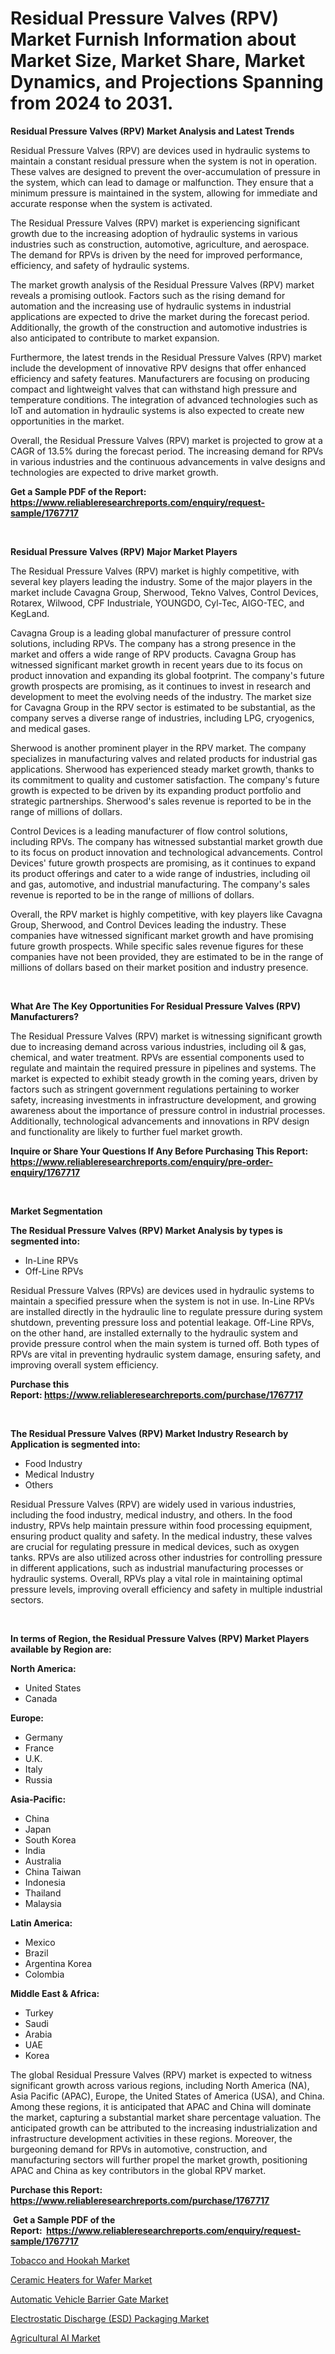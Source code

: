 <p><h1>Residual Pressure Valves (RPV) Market Furnish Information about Market Size, Market Share, Market Dynamics, and Projections Spanning from 2024 to 2031.</h1></p><p><strong>Residual Pressure Valves (RPV) Market Analysis and Latest Trends</strong></p>
<p><p>Residual Pressure Valves (RPV) are devices used in hydraulic systems to maintain a constant residual pressure when the system is not in operation. These valves are designed to prevent the over-accumulation of pressure in the system, which can lead to damage or malfunction. They ensure that a minimum pressure is maintained in the system, allowing for immediate and accurate response when the system is activated.</p><p>The Residual Pressure Valves (RPV) market is experiencing significant growth due to the increasing adoption of hydraulic systems in various industries such as construction, automotive, agriculture, and aerospace. The demand for RPVs is driven by the need for improved performance, efficiency, and safety of hydraulic systems.</p><p>The market growth analysis of the Residual Pressure Valves (RPV) market reveals a promising outlook. Factors such as the rising demand for automation and the increasing use of hydraulic systems in industrial applications are expected to drive the market during the forecast period. Additionally, the growth of the construction and automotive industries is also anticipated to contribute to market expansion.</p><p>Furthermore, the latest trends in the Residual Pressure Valves (RPV) market include the development of innovative RPV designs that offer enhanced efficiency and safety features. Manufacturers are focusing on producing compact and lightweight valves that can withstand high pressure and temperature conditions. The integration of advanced technologies such as IoT and automation in hydraulic systems is also expected to create new opportunities in the market.</p><p>Overall, the Residual Pressure Valves (RPV) market is projected to grow at a CAGR of 13.5% during the forecast period. The increasing demand for RPVs in various industries and the continuous advancements in valve designs and technologies are expected to drive market growth.</p></p>
<p><strong>Get a Sample PDF of the Report:&nbsp; <a href="https://www.reliableresearchreports.com/enquiry/request-sample/1767717">https://www.reliableresearchreports.com/enquiry/request-sample/1767717</a></strong></p>
<p>&nbsp;</p>
<p><strong>Residual Pressure Valves (RPV) Major Market Players</strong></p>
<p><p>The Residual Pressure Valves (RPV) market is highly competitive, with several key players leading the industry. Some of the major players in the market include Cavagna Group, Sherwood, Tekno Valves, Control Devices, Rotarex, Wilwood, CPF Industriale, YOUNGDO, Cyl-Tec, AIGO-TEC, and KegLand.</p><p>Cavagna Group is a leading global manufacturer of pressure control solutions, including RPVs. The company has a strong presence in the market and offers a wide range of RPV products. Cavagna Group has witnessed significant market growth in recent years due to its focus on product innovation and expanding its global footprint. The company's future growth prospects are promising, as it continues to invest in research and development to meet the evolving needs of the industry. The market size for Cavagna Group in the RPV sector is estimated to be substantial, as the company serves a diverse range of industries, including LPG, cryogenics, and medical gases.</p><p>Sherwood is another prominent player in the RPV market. The company specializes in manufacturing valves and related products for industrial gas applications. Sherwood has experienced steady market growth, thanks to its commitment to quality and customer satisfaction. The company's future growth is expected to be driven by its expanding product portfolio and strategic partnerships. Sherwood's sales revenue is reported to be in the range of millions of dollars.</p><p>Control Devices is a leading manufacturer of flow control solutions, including RPVs. The company has witnessed substantial market growth due to its focus on product innovation and technological advancements. Control Devices' future growth prospects are promising, as it continues to expand its product offerings and cater to a wide range of industries, including oil and gas, automotive, and industrial manufacturing. The company's sales revenue is reported to be in the range of millions of dollars.</p><p>Overall, the RPV market is highly competitive, with key players like Cavagna Group, Sherwood, and Control Devices leading the industry. These companies have witnessed significant market growth and have promising future growth prospects. While specific sales revenue figures for these companies have not been provided, they are estimated to be in the range of millions of dollars based on their market position and industry presence.</p></p>
<p>&nbsp;</p>
<p><strong>What Are The Key Opportunities For Residual Pressure Valves (RPV) Manufacturers?</strong></p>
<p><p>The Residual Pressure Valves (RPV) market is witnessing significant growth due to increasing demand across various industries, including oil & gas, chemical, and water treatment. RPVs are essential components used to regulate and maintain the required pressure in pipelines and systems. The market is expected to exhibit steady growth in the coming years, driven by factors such as stringent government regulations pertaining to worker safety, increasing investments in infrastructure development, and growing awareness about the importance of pressure control in industrial processes. Additionally, technological advancements and innovations in RPV design and functionality are likely to further fuel market growth.</p></p>
<p><strong>Inquire or Share Your Questions If Any Before Purchasing This Report: <a href="https://www.reliableresearchreports.com/enquiry/pre-order-enquiry/1767717">https://www.reliableresearchreports.com/enquiry/pre-order-enquiry/1767717</a></strong></p>
<p>&nbsp;</p>
<p><strong>Market Segmentation</strong></p>
<p><strong>The Residual Pressure Valves (RPV) Market Analysis by types is segmented into:</strong></p>
<p><ul><li>In-Line RPVs</li><li>Off-Line RPVs</li></ul></p>
<p><p>Residual Pressure Valves (RPVs) are devices used in hydraulic systems to maintain a specified pressure when the system is not in use. In-Line RPVs are installed directly in the hydraulic line to regulate pressure during system shutdown, preventing pressure loss and potential leakage. Off-Line RPVs, on the other hand, are installed externally to the hydraulic system and provide pressure control when the main system is turned off. Both types of RPVs are vital in preventing hydraulic system damage, ensuring safety, and improving overall system efficiency.</p></p>
<p><strong>Purchase this Report:&nbsp;<a href="https://www.reliableresearchreports.com/purchase/1767717">https://www.reliableresearchreports.com/purchase/1767717</a></strong></p>
<p>&nbsp;</p>
<p><strong>The Residual Pressure Valves (RPV) Market Industry Research by Application is segmented into:</strong></p>
<p><ul><li>Food Industry</li><li>Medical Industry</li><li>Others</li></ul></p>
<p><p>Residual Pressure Valves (RPV) are widely used in various industries, including the food industry, medical industry, and others. In the food industry, RPVs help maintain pressure within food processing equipment, ensuring product quality and safety. In the medical industry, these valves are crucial for regulating pressure in medical devices, such as oxygen tanks. RPVs are also utilized across other industries for controlling pressure in different applications, such as industrial manufacturing processes or hydraulic systems. Overall, RPVs play a vital role in maintaining optimal pressure levels, improving overall efficiency and safety in multiple industrial sectors.</p></p>
<p>&nbsp;</p>
<p><strong>In terms of Region, the Residual Pressure Valves (RPV) Market Players available by Region are:</strong></p>
<p>
    <p> <strong> North America: </strong>
        <ul>
            <li>United States</li>
            <li>Canada</li>
        </ul>
        </p> 
    <p> <strong> Europe: </strong>
        <ul>
            <li>Germany</li>
            <li>France</li>
            <li>U.K.</li>
            <li>Italy</li>
            <li>Russia</li>
        </ul>
        </p> 
    <p> <strong> Asia-Pacific: </strong>
        <ul>
            <li>China</li>
            <li>Japan</li>
            <li>South Korea</li>
            <li>India</li>
            <li>Australia</li>
            <li>China Taiwan</li>
            <li>Indonesia</li>
            <li>Thailand</li>
            <li>Malaysia</li>
        </ul>
        </p> 
    <p> <strong> Latin America: </strong>
        <ul>
            <li>Mexico</li>
            <li>Brazil</li>
            <li>Argentina Korea</li>
            <li>Colombia</li>
        </ul>
        </p> 
    <p> <strong> Middle East & Africa: </strong>
        <ul>
            <li>Turkey</li>
            <li>Saudi</li>
            <li>Arabia</li>
            <li>UAE</li>
            <li>Korea</li>
        </ul>
    </p>
    </p>
<p><p>The global Residual Pressure Valves (RPV) market is expected to witness significant growth across various regions, including North America (NA), Asia Pacific (APAC), Europe, the United States of America (USA), and China. Among these regions, it is anticipated that APAC and China will dominate the market, capturing a substantial market share percentage valuation. The anticipated growth can be attributed to the increasing industrialization and infrastructure development activities in these regions. Moreover, the burgeoning demand for RPVs in automotive, construction, and manufacturing sectors will further propel the market growth, positioning APAC and China as key contributors in the global RPV market.</p></p>
<p><strong>Purchase this Report: <a href="https://www.reliableresearchreports.com/purchase/1767717">https://www.reliableresearchreports.com/purchase/1767717</a></strong></p>
<p>&nbsp;<strong>Get a Sample PDF of the Report:&nbsp;&nbsp;<a href="https://www.reliableresearchreports.com/enquiry/request-sample/1767717">https://www.reliableresearchreports.com/enquiry/request-sample/1767717</a></strong></p>
<p><strong></strong></p>
<p><p><a href="https://www.linkedin.com/pulse/tobacco-hookah-market-size-furnishes-valuable-information-yhoye?trackingId=%2BmYCGNSfIrh0LPghvnz1KQ%3D%3D">Tobacco and Hookah Market</a></p><p><a href="https://issuu.com/reportprime-2/docs/ceramic-heaters-for-wafer-market-size-2030.pptx">Ceramic Heaters for Wafer Market</a></p><p><a href="https://github.com/abdelrhmankishk22/Market-Research-Report-List-2/blob/main/automatic-vehicle-barrier-gate-market.md">Automatic Vehicle Barrier Gate Market</a></p><p><a href="https://www.linkedin.com/pulse/electrostatic-discharge-esd-packaging-market-size-growing-oxw2e?trackingId=GOmtVgIx9aBFaC%2FfqPoxnQ%3D%3D">Electrostatic Discharge (ESD) Packaging Market</a></p><p><a href="https://medium.com/@emmyrolfson8689/agricultural-ai-market-size-reveals-the-best-marketing-channels-in-global-industry-e07ffb34f3c1">Agricultural AI Market</a></p></p>